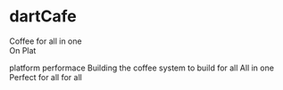 # dartCafe
 Coffee for all in one  
On Plat

platform performace 
Building the coffee system to build for all
All in one 
Perfect for all
for all
